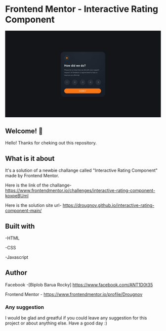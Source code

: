 # Frontend Mentor - Interactive Rating Component

![Design preview for interactive rating component](./design/desktop-design.jpg)

## Welcome! 👋

Hello! Thanks for cheking out this repository.

## What is it about

It's a solution of a newbie challange called "Interactive Rating Component" made by Frontend Mentor.

Here is the link of the challange-
https://www.frontendmentor.io/challenges/interactive-rating-component-koxpeBUmI

Here is the solution site url-
 https://drougnov.github.io/interactive-rating-component-main/

## Built with

-HTML

-CSS

-Javascript

## Author

Facebook -[Biplob Barua Rocky] https://www.facebook.com/ANT1D0t35

Frontend Mentor - https://www.frontendmentor.io/profile/Drougnov

### Any suggestion

I would be glad and greatful if you could leave any suggestion for this project or about anything else. Have a good day :)

